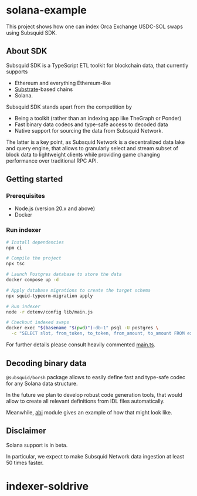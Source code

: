 # solana-example

This project shows how one can index Orca Exchange USDC-SOL swaps using Subsquid SDK.

## About SDK

Subsquid SDK is a TypeScript ETL toolkit for blockchain data, that currently supports

* Ethereum and everything Ethereum-like
* [Substrate](https://substrate.io)-based chains
* Solana.

Subsquid SDK stands apart from the competition by

* Being a toolkit (rather than an indexing app like TheGraph or Ponder)
* Fast binary data codecs and type-safe access to decoded data  
* Native support for sourcing the data from Subsquid Network.

The latter is a key point, as Subsquid Network is a decentralized data lake and query engine, 
that allows to granularly select and stream subset of block data to lightweight clients 
while providing game changing performance over traditional RPC API.

## Getting started

### Prerequisites

* Node.js (version 20.x and above)
* Docker

### Run indexer

```bash
# Install dependencies
npm ci

# Compile the project
npx tsc

# Launch Postgres database to store the data
docker compose up -d

# Apply database migrations to create the target schema
npx squid-typeorm-migration apply

# Run indexer
node -r dotenv/config lib/main.js

# Checkout indexed swaps
docker exec "$(basename "$(pwd)")-db-1" psql -U postgres \
  -c "SELECT slot, from_token, to_token, from_amount, to_amount FROM exchange ORDER BY id LIMIT 10"
```

For further details please consult heavily commented [main.ts](./src/main.ts). 

## Decoding binary data

`@subsquid/borsh` package allows to easily define fast and type-safe codec for any Solana data structure.

In the future we plan to develop robust code generation tools, 
that would allow to create all relevant definitions from IDL files automatically.

Meanwhile, [abi](./src/abi) module gives an example of how that might look like.

## Disclaimer

Solana support is in beta. 

In particular, we expect to make Subsquid Network data ingestion at least 50 times faster.
# indexer-soldrive
